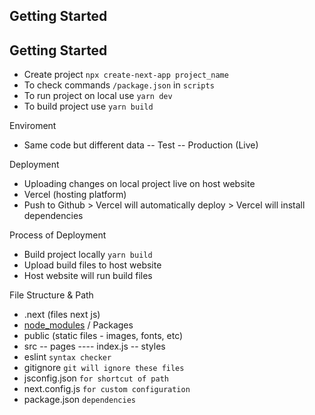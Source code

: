 ## Getting Started

<!-- First, run the development server:

```bash
npm run dev
# or
yarn dev
# or
pnpm dev
```

Open [http://localhost:3000](http://localhost:3000) with your browser to see the result.

You can start editing the page by modifying `pages/index.js`. The page auto-updates as you edit the file.

[API routes](https://nextjs.org/docs/api-routes/introduction) can be accessed on [http://localhost:3000/api/hello](http://localhost:3000/api/hello). This endpoint can be edited in `pages/api/hello.js`.

The `pages/api` directory is mapped to `/api/*`. Files in this directory are treated as [API routes](https://nextjs.org/docs/api-routes/introduction) instead of React pages.

This project uses [`next/font`](https://nextjs.org/docs/basic-features/font-optimization) to automatically optimize and load Inter, a custom Google Font.

## Learn More

To learn more about Next.js, take a look at the following resources:

- [Next.js Documentation](https://nextjs.org/docs) - learn about Next.js features and API.
- [Learn Next.js](https://nextjs.org/learn) - an interactive Next.js tutorial.

You can check out [the Next.js GitHub repository](https://github.com/vercel/next.js/) - your feedback and contributions are welcome!

## Deploy on Vercel

The easiest way to deploy your Next.js app is to use the [Vercel Platform](https://vercel.com/new?utm_medium=default-template&filter=next.js&utm_source=create-next-app&utm_campaign=create-next-app-readme) from the creators of Next.js.

Check out our [Next.js deployment documentation](https://nextjs.org/docs/deployment) for more details. -->

## Getting Started

- Create project `npx create-next-app project_name`
- To check commands `/package.json` in `scripts`
- To run project on local use `yarn dev`
- To build project use `yarn build`

Enviroment
- Same code but different data
  -- Test
  -- Production (Live)

Deployment
- Uploading changes on local project live on host website
- Vercel (hosting platform)
- Push to Github > Vercel will automatically deploy > Vercel will install dependencies

Process of Deployment
- Build project locally `yarn build`
- Upload build files to host website
- Host website will run build files

File Structure & Path
- .next (files next js)
- [node_modules](https://www.npmjs.com/) / Packages
- public (static files - images, fonts, etc)
- src
  -- pages
  ---- index.js
  -- styles
- eslint `syntax checker`
- gitignore `git will ignore these files`
- jsconfig.json `for shortcut of path`
- next.config.js `for custom configuration`
- package.json `dependencies`